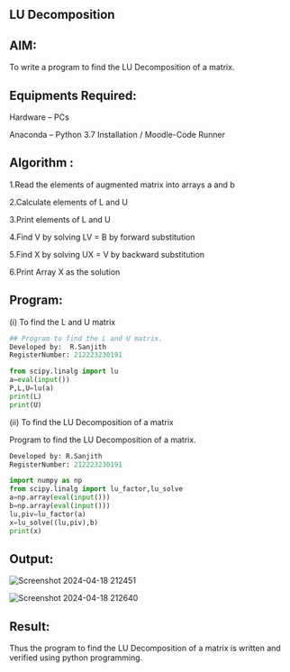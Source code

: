 ## LU Decomposition
## AIM:
To write a program to find the LU Decomposition of a matrix.
## Equipments Required:
Hardware – PCs

Anaconda – Python 3.7 Installation / Moodle-Code Runner
## Algorithm :
1.Read the elements of augmented matrix into arrays a and b

2.Calculate elements of L and U

3.Print elements of L and U

4.Find V by solving LV = B by forward substitution

5.Find X by solving UX = V by backward substitution

6.Print Array X as the solution
## Program:
(i) To find the L and U matrix
```python
## Program to find the L and U matrix.
Developed by:  R.Sanjith
RegisterNumber: 212223230191

from scipy.linalg import lu
a=eval(input())
P,L,U=lu(a)
print(L)
print(U)
```
(ii) To find the LU Decomposition of a matrix

Program to find the LU Decomposition of a matrix.
```python
Developed by: R.Sanjith
RegisterNumber: 212223230191

import numpy as np
from scipy.linalg import lu_factor,lu_solve
a=np.array(eval(input()))
b=np.array(eval(input()))
lu,piv=lu_factor(a)
x=lu_solve((lu,piv),b)
print(x)
```
## Output:
![Screenshot 2024-04-18 212451](https://github.com/AkilaMohan/LU-Decomposition/assets/167451460/4a4e0b78-0d4a-4165-a715-4318ab416551)

![Screenshot 2024-04-18 212640](https://github.com/AkilaMohan/LU-Decomposition/assets/167451460/46f2447f-5503-4cdf-b58a-9fc8ab96d326)


## Result:
Thus the program to find the LU Decomposition of a matrix is written and verified using python programming.

